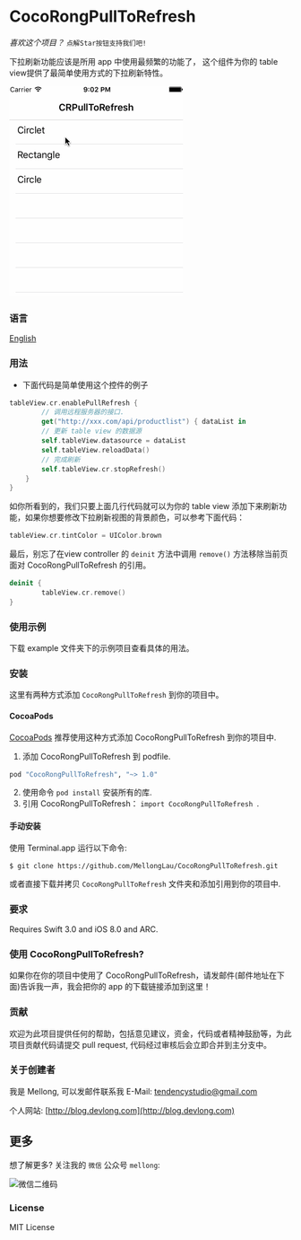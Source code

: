 
# CocoRongPullToRefresh

*喜欢这个项目？* `点解Star按钮支持我们吧!`

下拉刷新功能应该是所用 app 中使用最频繁的功能了， 这个组件为你的 table view提供了最简单使用方式的下拉刷新特性。

![截图](./screenshot/screenshot.gif) 

### 语言

[English](./README.md)

### 用法

* 下面代码是简单使用这个控件的例子

```swift
tableView.cr.enablePullRefresh {
	    // 调用远程服务器的接口.
        get("http://xxx.com/api/productlist") { dataList in
		// 更新 table view 的数据源
		self.tableView.datasource = dataList
		self.tableView.reloadData()
		// 完成刷新	
		self.tableView.cr.stopRefresh()
	}	
}
```

如你所看到的，我们只要上面几行代码就可以为你的 table view 添加下来刷新功能，如果你想要修改下拉刷新视图的背景颜色，可以参考下面代码：

```swift
tableView.cr.tintColor = UIColor.brown
```

最后，别忘了在view controller 的 `deinit` 方法中调用 `remove()` 方法移除当前页面对 CocoRongPullToRefresh 的引用。

```swift
deinit {
        tableView.cr.remove()
}
```

### 使用示例

下载 example 文件夹下的示例项目查看具体的用法。

### 安装

这里有两种方式添加 `CocoRongPullToRefresh` 到你的项目中。

#### CocoaPods

[CocoaPods](http://www.cocoapods.org) 推荐使用这种方式添加 CocoRongPullToRefresh 到你的项目中.

1. 添加 CocoRongPullToRefresh 到 podfile.

  ```ruby
  pod "CocoRongPullToRefresh", "~> 1.0"
  ```

2. 使用命令 `pod install` 安装所有的库.
3. 引用 CocoRongPullToRefresh： `import CocoRongPullToRefresh `.

#### 手动安装

使用 Terminal.app 运行以下命令:

	$ git clone https://github.com/MellongLau/CocoRongPullToRefresh.git

或者直接下载并拷贝 `CocoRongPullToRefresh` 文件夹和添加引用到你的项目中.

### 要求

Requires Swift 3.0 and iOS 8.0 and ARC.

### 使用 CocoRongPullToRefresh?

如果你在你的项目中使用了 CocoRongPullToRefresh，请发邮件(邮件地址在下面)告诉我一声，我会把你的 app 的下载链接添加到这里！

### 贡献

欢迎为此项目提供任何的帮助，包括意见建议，资金，代码或者精神鼓励等，为此项目贡献代码请提交 pull request, 代码经过审核后会立即合并到主分支中。

### 关于创建者

我是 Mellong, 可以发邮件联系我 E-Mail: <tendencystudio@gmail.com>

个人网站: [http://blog.devlong.com](http://blog.devlong.com)

## 更多

想了解更多? 关注我的 `微信` 公众号 `mellong`:

![微信二维码](http://www.devlong.com/blogImages/qrcode_for_mellong.jpg)

### License

MIT License